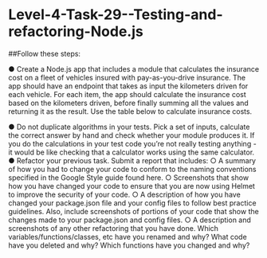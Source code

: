 # Level-4-Task-29--Testing-and-refactoring-Node.js

##Follow these steps:

● Create a Node.js app that includes a module that calculates the insurance
cost on a fleet of vehicles insured with pay-as-you-drive insurance. The app
should have an endpoint that takes as input the kilometers driven for each
vehicle. For each item, the app should calculate the insurance cost based on
the kilometers driven, before finally summing all the values and returning it
as the result.
Use the table below to calculate insurance costs.

● Do not duplicate algorithms in your tests. Pick a set of inputs, calculate the
correct answer by hand and check whether your module produces it. If you
do the calculations in your test code you’re not really testing anything - it
would be like checking that a calculator works using the same calculator.
● Refactor your previous task. Submit a report that includes:
○ A summary of how you had to change your code to conform to the
naming conventions specified in the Google Style guide found here.
○ Screenshots that show how you have changed your code to ensure
that you are now using Helmet to improve the security of your code.
○ A description of how you have changed your package.json file and
your config files to follow best practice guidelines. Also, include
screenshots of portions of your code that show the changes made to
your package.json and config files.
○ A description and screenshots of any other refactoring that you have
done. Which variables/functions/classes, etc have you renamed and
why? What code have you deleted and why? Which functions have
you changed and why?
